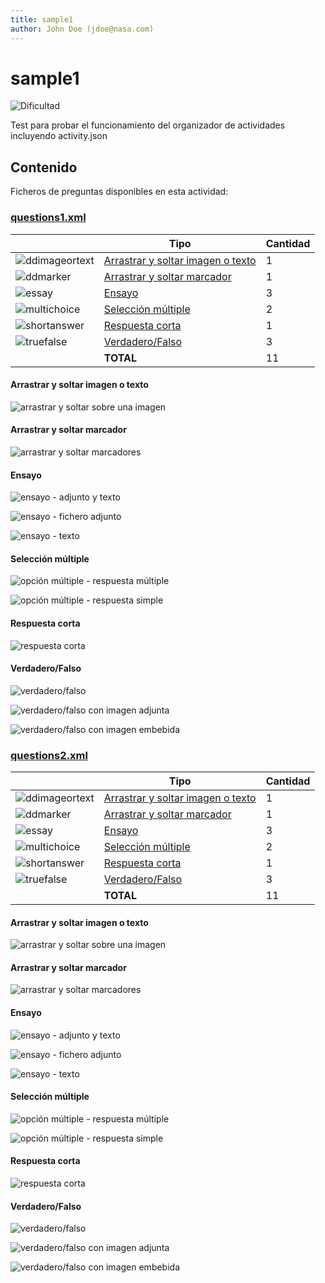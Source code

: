 ```yaml
---
title: sample1
author: John Doe (jdoe@nasa.com)
---
```


# sample1


![Dificultad](https://img.shields.io/badge/Dificultad-Alta-red)


Test para probar el funcionamiento del organizador de actividades incluyendo activity.json

## Contenido

Ficheros de preguntas disponibles en esta actividad:



### [questions1.xml](questions1.xml)


|   | Tipo              | Cantidad                   |
| - | ----------------- | -------------------------- |
| ![ddimageortext](https://raw.githubusercontent.com/teuton-software/actirepo/master/icons/ddimageortext.svg) | [Arrastrar y soltar imagen o texto](#arrastrar-y-soltar-imagen-o-texto) | 1 |
| ![ddmarker](https://raw.githubusercontent.com/teuton-software/actirepo/master/icons/ddmarker.svg) | [Arrastrar y soltar marcador](#arrastrar-y-soltar-marcador) | 1 |
| ![essay](https://raw.githubusercontent.com/teuton-software/actirepo/master/icons/essay.svg) | [Ensayo](#ensayo) | 3 |
| ![multichoice](https://raw.githubusercontent.com/teuton-software/actirepo/master/icons/multichoice.svg) | [Selección múltiple](#selección-múltiple) | 2 |
| ![shortanswer](https://raw.githubusercontent.com/teuton-software/actirepo/master/icons/shortanswer.svg) | [Respuesta corta](#respuesta-corta) | 1 |
| ![truefalse](https://raw.githubusercontent.com/teuton-software/actirepo/master/icons/truefalse.svg) | [Verdadero/Falso](#verdaderofalso) | 3 |
|   | **TOTAL**         | 11 |


#### Arrastrar y soltar imagen o texto


![arrastrar y soltar sobre una imagen](images/questions1/arrastrar-y-soltar-sobre-una-imagen_1.png)



#### Arrastrar y soltar marcador


![arrastrar y soltar marcadores](images/questions1/arrastrar-y-soltar-marcadores_1.png)



#### Ensayo


![ensayo - adjunto y texto](images/questions1/ensayo-adjunto-y-texto_1.png)

![ensayo - fichero adjunto](images/questions1/ensayo-fichero-adjunto_1.png)

![ensayo - texto](images/questions1/ensayo-texto_1.png)



#### Selección múltiple


![opción múltiple - respuesta múltiple](images/questions1/opcion-multiple-respuesta-multiple_1.png)

![opción múltiple - respuesta simple](images/questions1/opcion-multiple-respuesta-simple_1.png)



#### Respuesta corta


![respuesta corta](images/questions1/respuesta-corta_1.png)



#### Verdadero/Falso


![verdadero/falso](images/questions1/verdaderofalso_1.png)

![verdadero/falso con imagen adjunta](images/questions1/verdaderofalso-con-imagen-adjunta_1.png)

![verdadero/falso con imagen embebida](images/questions1/verdaderofalso-con-imagen-embebida_1.png)






### [questions2.xml](questions2.xml)


|   | Tipo              | Cantidad                   |
| - | ----------------- | -------------------------- |
| ![ddimageortext](https://raw.githubusercontent.com/teuton-software/actirepo/master/icons/ddimageortext.svg) | [Arrastrar y soltar imagen o texto](#arrastrar-y-soltar-imagen-o-texto) | 1 |
| ![ddmarker](https://raw.githubusercontent.com/teuton-software/actirepo/master/icons/ddmarker.svg) | [Arrastrar y soltar marcador](#arrastrar-y-soltar-marcador) | 1 |
| ![essay](https://raw.githubusercontent.com/teuton-software/actirepo/master/icons/essay.svg) | [Ensayo](#ensayo) | 3 |
| ![multichoice](https://raw.githubusercontent.com/teuton-software/actirepo/master/icons/multichoice.svg) | [Selección múltiple](#selección-múltiple) | 2 |
| ![shortanswer](https://raw.githubusercontent.com/teuton-software/actirepo/master/icons/shortanswer.svg) | [Respuesta corta](#respuesta-corta) | 1 |
| ![truefalse](https://raw.githubusercontent.com/teuton-software/actirepo/master/icons/truefalse.svg) | [Verdadero/Falso](#verdaderofalso) | 3 |
|   | **TOTAL**         | 11 |


#### Arrastrar y soltar imagen o texto


![arrastrar y soltar sobre una imagen](images/questions2/arrastrar-y-soltar-sobre-una-imagen_1.png)



#### Arrastrar y soltar marcador


![arrastrar y soltar marcadores](images/questions2/arrastrar-y-soltar-marcadores_1.png)



#### Ensayo


![ensayo - adjunto y texto](images/questions2/ensayo-adjunto-y-texto_1.png)

![ensayo - fichero adjunto](images/questions2/ensayo-fichero-adjunto_1.png)

![ensayo - texto](images/questions2/ensayo-texto_1.png)



#### Selección múltiple


![opción múltiple - respuesta múltiple](images/questions2/opcion-multiple-respuesta-multiple_1.png)

![opción múltiple - respuesta simple](images/questions2/opcion-multiple-respuesta-simple_1.png)



#### Respuesta corta


![respuesta corta](images/questions2/respuesta-corta_1.png)



#### Verdadero/Falso


![verdadero/falso](images/questions2/verdaderofalso_1.png)

![verdadero/falso con imagen adjunta](images/questions2/verdaderofalso-con-imagen-adjunta_1.png)

![verdadero/falso con imagen embebida](images/questions2/verdaderofalso-con-imagen-embebida_1.png)




